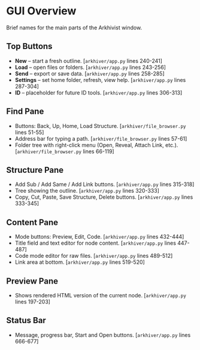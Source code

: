 # GUI Overview

Brief names for the main parts of the Arkhivist window.

## Top Buttons
- **New** – start a fresh outline. [`arkhiver/app.py` lines 240-241]
- **Load** – open files or folders. [`arkhiver/app.py` lines 243-256]
- **Send** – export or save data. [`arkhiver/app.py` lines 258-285]
- **Settings** – set home folder, refresh, view help. [`arkhiver/app.py` lines 287-304]
- **ID** – placeholder for future ID tools. [`arkhiver/app.py` lines 306-313]

## Find Pane
- Buttons: Back, Up, Home, Load Structure. [`arkhiver/file_browser.py` lines 51-55]
- Address bar for typing a path. [`arkhiver/file_browser.py` lines 57-61]
- Folder tree with right-click menu (Open, Reveal, Attach Link, etc.). [`arkhiver/file_browser.py` lines 66-119]

## Structure Pane
- Add Sub / Add Same / Add Link buttons. [`arkhiver/app.py` lines 315-318]
- Tree showing the outline. [`arkhiver/app.py` lines 320-333]
- Copy, Cut, Paste, Save Structure, Delete buttons. [`arkhiver/app.py` lines 333-345]

## Content Pane
- Mode buttons: Preview, Edit, Code. [`arkhiver/app.py` lines 432-444]
- Title field and text editor for node content. [`arkhiver/app.py` lines 447-487]
- Code mode editor for raw files. [`arkhiver/app.py` lines 489-512]
- Link area at bottom. [`arkhiver/app.py` lines 519-520]

## Preview Pane
- Shows rendered HTML version of the current node. [`arkhiver/app.py` lines 197-203]

## Status Bar
- Message, progress bar, Start and Open buttons. [`arkhiver/app.py` lines 666-677]
